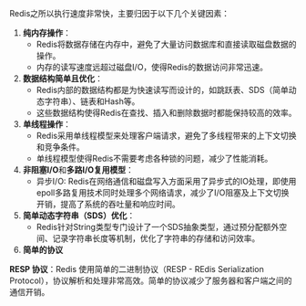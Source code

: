 Redis之所以执行速度非常快，主要归因于以下几个关键因素：

1. **纯内存操作**：
   - Redis将数据存储在内存中，避免了大量访问数据库和直接读取磁盘数据的操作。
   - 内存的读写速度远超过磁盘I/O，使得Redis的数据访问非常迅速。
2. **数据结构简单且优化**：
   - Redis内部的数据结构都是为快速读写而设计的，如跳跃表、SDS（简单动态字符串）、链表和Hash等。
   - 这些数据结构使得Redis在查找、插入和删除数据时都能保持较高的效率。
3. **单线程操作**：
   - Redis采用单线程模型来处理客户端请求，避免了多线程带来的上下文切换和竞争条件。
   - 单线程模型使得Redis不需要考虑各种锁的问题，减少了性能消耗。
4. **非阻塞I/O**和**多路I/O复用模型**：
   - 异步I/O: Redis在网络通信和磁盘写入方面采用了异步式的IO处理，即使用epoll多路复用技术同时处理多个网络请求，减少了I/O阻塞及上下文切换开销，提高了系统的吞吐量和响应时间。
5. **简单动态字符串（SDS）优化**：
   - Redis针对String类型专门设计了一个SDS抽象类型，通过预分配额外空间、记录字符串长度等机制，优化了字符串的存储和访问效率。
6. **简单的协议**

**RESP 协议**：Redis 使用简单的二进制协议（RESP - REdis Serialization Protocol），协议解析和处理非常高效。简单的协议减少了服务器和客户端之间的通信开销。
